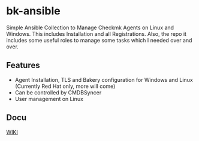 # bk-ansible
Simple Ansible Collection to Manage Checkmk Agents on Linux and Windows. This includes Installation and all Registrations.
Also, the repo  it includes some useful roles to manage some tasks which I needed over and over. 

## Features
 - Agent Installation, TLS and Bakery configuration for Windows and Linux (Currently Red Hat only, more will come)
 - Can be controlled by CMDBSyncer
 - User management on Linux


## Docu
[WIKI](https://github.com/Bastian-Kuhn/bk-ansible/wiki)
